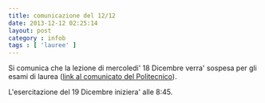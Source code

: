 ```yaml
---
title: comunicazione del 12/12
date: 2013-12-12 02:25:14 
layout: post
category : infob 
tags : [ 'lauree' ] 
---
```



Si comunica che la lezione di mercoledi' 18 Dicembre verra' sospesa per gli esami di laurea ([link al comunicato del Politecnico](http://www.ingindinf.polimi.it/dettaglio.php?id_nav=10899&id=36)).

L'esercitazione del 19 Dicembre iniziera' alle 8:45. 





